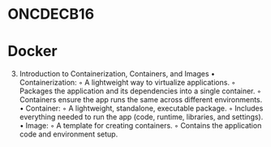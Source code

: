 # ONCDECB16


# Docker

3. Introduction to Containerization, Containers, and Images
	•	Containerization:
	◦	A lightweight way to virtualize applications.
	◦	Packages the application and its dependencies into a single container.
	◦	Containers ensure the app runs the same across different environments.
	•	Container:
	◦	A lightweight, standalone, executable package.
	◦	Includes everything needed to run the app (code, runtime, libraries, and settings).
	•	Image:
	◦	A template for creating containers.
	◦	Contains the application code and environment setup.